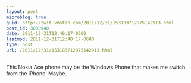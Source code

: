 ```yaml
---
layout: post
microblog: true
guid: http://twit.vmstan.com/2011/12/31/153183712975142913.html
post_id: 3038940
date: 2011-12-31T12:40:17-0600
lastmod: 2011-12-31T12:40:17-0600
type: post
url: /2011/12/31/153183712975142913.html
---
```

This Nokia Ace phone may be the Windows Phone that makes me switch from the iPhone. Maybe.
